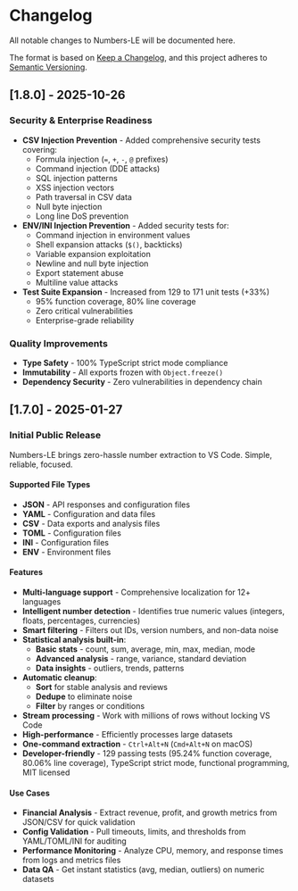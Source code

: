 # Changelog

All notable changes to Numbers-LE will be documented here.

The format is based on [Keep a Changelog](https://keepachangelog.com/en/1.0.0/),
and this project adheres to [Semantic Versioning](https://semver.org/spec/v2.0.0.html).

## [1.8.0] - 2025-10-26

### Security & Enterprise Readiness

- **CSV Injection Prevention** - Added comprehensive security tests covering:
  - Formula injection (`=`, `+`, `-`, `@` prefixes)
  - Command injection (DDE attacks)
  - SQL injection patterns
  - XSS injection vectors
  - Path traversal in CSV data
  - Null byte injection
  - Long line DoS prevention
- **ENV/INI Injection Prevention** - Added security tests for:
  - Command injection in environment values
  - Shell expansion attacks (`$()`, backticks)
  - Variable expansion exploitation
  - Newline and null byte injection
  - Export statement abuse
  - Multiline value attacks
- **Test Suite Expansion** - Increased from 129 to 171 unit tests (+33%)
  - 95% function coverage, 80% line coverage
  - Zero critical vulnerabilities
  - Enterprise-grade reliability

### Quality Improvements

- **Type Safety** - 100% TypeScript strict mode compliance
- **Immutability** - All exports frozen with `Object.freeze()`
- **Dependency Security** - Zero vulnerabilities in dependency chain

## [1.7.0] - 2025-01-27

### Initial Public Release

Numbers-LE brings zero-hassle number extraction to VS Code. Simple, reliable, focused.

#### Supported File Types

- **JSON** - API responses and configuration files
- **YAML** - Configuration and data files
- **CSV** - Data exports and analysis files
- **TOML** - Configuration files
- **INI** - Configuration files
- **ENV** - Environment files

#### Features

- **Multi-language support** - Comprehensive localization for 12+ languages
- **Intelligent number detection** - Identifies true numeric values (integers, floats, percentages, currencies)
- **Smart filtering** - Filters out IDs, version numbers, and non-data noise
- **Statistical analysis built-in**:
  - **Basic stats** - count, sum, average, min, max, median, mode
  - **Advanced analysis** - range, variance, standard deviation
  - **Data insights** - outliers, trends, patterns
- **Automatic cleanup**:
  - **Sort** for stable analysis and reviews
  - **Dedupe** to eliminate noise
  - **Filter** by ranges or conditions
- **Stream processing** - Work with millions of rows without locking VS Code
- **High-performance** - Efficiently processes large datasets
- **One-command extraction** - `Ctrl+Alt+N` (`Cmd+Alt+N` on macOS)
- **Developer-friendly** - 129 passing tests (95.24% function coverage, 80.06% line coverage), TypeScript strict mode, functional programming, MIT licensed

#### Use Cases

- **Financial Analysis** - Extract revenue, profit, and growth metrics from JSON/CSV for quick validation
- **Config Validation** - Pull timeouts, limits, and thresholds from YAML/TOML/INI for auditing
- **Performance Monitoring** - Analyze CPU, memory, and response times from logs and metrics files
- **Data QA** - Get instant statistics (avg, median, outliers) on numeric datasets
